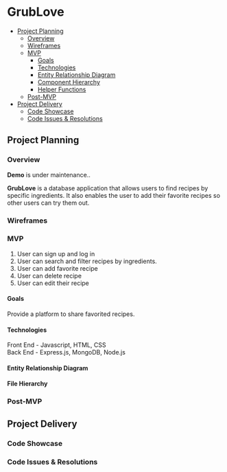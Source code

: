 # GrubLove

- [Project Planning](#project-planning)
  - [Overview](#overview)
  - [Wireframes](#wireframes)
  - [MVP](#mvp)
    - [Goals](#goals)
    - [Technologies](#technologies)
    - [Entity Relationship Diagram](#entity-relationship-diagram)
    - [Component Hierarchy](#component-hierarchy)
    - [Helper Functions](#helper-functions)
  - [Post-MVP](#post-mvp)
- [Project Delivery](#project-delivery)
  - [Code Showcase](#code-showcase)
  - [Code Issues & Resolutions](#code-issues--resolutions)


## Project Planning

### Overview
**Demo** is under maintenance..

**GrubLove** is a database application that allows users to find recipes by specific ingredients. It also enables the user to add their favorite recipes so other users can try them out.

### Wireframes



### MVP

1. User can sign up and log in
2. User can search and filter recipes by ingredients.
3. User can add favorite recipe
3. User can delete recipe
4. User can edit their recipe

#### Goals

Provide a platform to share favorited recipes.


#### Technologies

Front End - Javascript, HTML, CSS<br>
Back End - Express.js, MongoDB, Node.js

#### Entity Relationship Diagram



#### File Hierarchy



### Post-MVP



## Project Delivery



### Code Showcase



### Code Issues & Resolutions


